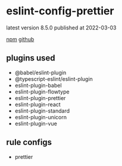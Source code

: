 # eslint-config-prettier

latest version 8.5.0 published at 2022-03-03

[npm](https://www.npmjs.com/package/eslint-config-prettier)
[github](https://github.com/prettier/eslint-config-prettier)

## plugins used

- @babel/eslint-plugin
- @typescript-eslint/eslint-plugin
- eslint-plugin-babel
- eslint-plugin-flowtype
- eslint-plugin-prettier
- eslint-plugin-react
- eslint-plugin-standard
- eslint-plugin-unicorn
- eslint-plugin-vue

## rule configs

- prettier
